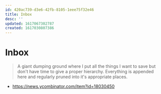 ```yaml
---
id: 420ac739-d3e6-42fb-8105-1eee75f32e46
title: Inbox
desc: ''
updated: 1617067302787
created: 1617030807386
---
```


# Inbox

> A giant dumping ground where I put all the things I want to save but don't have time to give a proper hierarchy.
> Everything is appended here and regularly pruned into it's appropriate places.

- https://news.ycombinator.com/item?id=18030450
